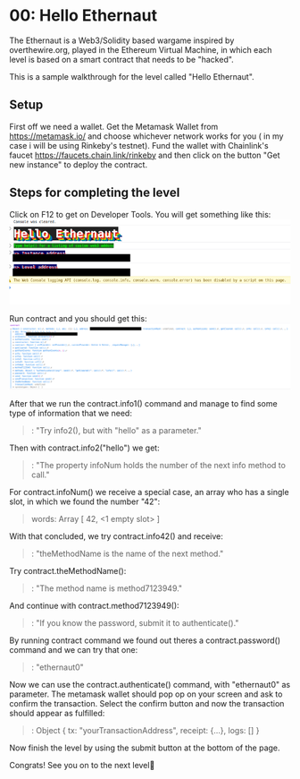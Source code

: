 # 00: Hello Ethernaut

The Ethernaut is a Web3/Solidity based wargame inspired by overthewire.org, played in the Ethereum Virtual Machine, in which each level is based on a smart contract that needs to be "hacked".

This is a sample walkthrough for the level called "Hello Ethernaut".

## Setup

First off we need a wallet. Get the Metamask Wallet from https://metamask.io/ and choose whichever network works for you ( in my case i will be using Rinkeby's testnet).
Fund the wallet with Chainlink's faucet https://faucets.chain.link/rinkeby and then click on the button "Get new instance" to deploy the contract.

## Steps for completing the level
Click on F12 to get on Developer Tools. You will get something like this:
<img src="./images/image1.png">

Run contract and you should get this:
<img src="./images/image2.png">

After that we run the contract.info1() command and manage to find some type of information that we need:
><value>: "Try info2(), but with \"hello\" as a parameter."

Then with contract.info2("hello") we get:
><value>: "The property infoNum holds the number of the next info method to call."

For contract.infoNum() we receive a special case, an array who has a single slot, in which we found the number "42":
>words: Array [ 42, <1 empty slot> ]

With that concluded, we try contract.info42() and receive:
><value>: "theMethodName is the name of the next method."

Try contract.theMethodName():
><value>: "The method name is method7123949."

And continue with contract.method7123949():
><value>: "If you know the password, submit it to authenticate()."

By running contract command we found out theres a contract.password() command and we can try that one:
><value>: "ethernaut0"

Now we can use the contract.authenticate() command, with "ethernaut0" as parameter. The metamask wallet should pop op on your screen and ask to confirm the transaction.
Select the confirm button and now the transaction should appear as fulfilled:
><value>: Object { tx: "yourTransactionAddress", receipt: {…}, logs: [] }

Now finish the level by using the submit button at the bottom of the page.

Congrats! See you on to the next level:wave:

